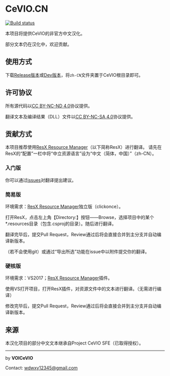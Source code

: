# CeVIO.CN
[![Build status](https://ci.appveyor.com/api/projects/status/imr3qtv8rm5d5509/branch/master?svg=true)](https://ci.appveyor.com/project/UlyssesWu/cevio-cn/build/artifacts)

本项目将提供CeVIO的非官方中文汉化。

部分文本仍在汉化中，欢迎贡献。

## 使用方式

下载[Release版本](https://github.com/VOICeVIO/CeVIO.CN/releases)或[Dev版本](https://ci.appveyor.com/project/UlyssesWu/cevio-cn/build/artifacts)，将`zh-CN`文件夹置于CeVIO根目录即可。

## 许可协议

所有源代码以[CC BY-NC-ND 4.0](https://creativecommons.org/licenses/by-nc-nd/4.0/)协议提供。

翻译文本及编译结果（DLL）文件以[CC BY-NC-SA 4.0](https://github.com/VOICeVIO/CeVIO.CN/blob/master/CeVIO.SFE.Signer/CeVIO.CN.LICENSE.txt)协议提供。

## 贡献方式

本项目推荐使用[ResX Resource Manager](https://github.com/tom-englert/ResXResourceManager)（以下简称ResX）进行翻译。
请先在ResX的“配置”一栏中将“中立资源语言”设为“中文（简体，中国）”（zh-CN）。

### 入门版

你可以通过[issues](https://github.com/VOICeVIO/CeVIO.CN/issues)对翻译提出建议。

### 简易版

环境需求：[ResX Resource Manager](https://clickonce-tom-englert.azurewebsites.net/ResXResourceManager/ResXManager.application)独立版（clickonce）。

打开ResX，点击左上角【Directory:】按钮——Browse，选择项目中的某个*.resources目录（包含.csproj的目录）。随后进行翻译。

翻译完毕后，提交Pull Request，Review通过后将会直接合并到主分支并自动编译新版本。

（若不会使用git）或通过“导出所选”功能在issue中以附件提交你的翻译。

### 硬核版

环境需求：VS2017；[ResX Resource Manager](https://marketplace.visualstudio.com/items?itemName=TomEnglert.ResXManager)插件。

使用VS打开项目，打开ResX插件，对资源文件中的文本进行翻译。（无需进行编译）

修改完毕后，提交Pull Request，Review通过后将会直接合并到主分支并自动编译新版本。

## 来源

本汉化项目的部分中文文本继承自Project CeVIO SFE（已取得授权）。

---

by **VOICeVIO**

Contact: wdwxy12345@gmail.com
